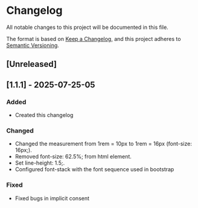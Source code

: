 # Changelog

All notable changes to this project will be documented in this file.

The format is based on [Keep a Changelog](https://keepachangelog.com/en/1.1.0/),
and this project adheres to [Semantic Versioning](https://semver.org/spec/v2.0.0.html).

## [Unreleased]


## [1.1.1] - 2025-07-25-05

### Added

- Created this changelog

### Changed

- Changed the measurement from 1rem = 10px to 1rem = 16px (font-size: 16px;).
- Removed font-size: 62.5%; from html element.
- Set line-height: 1.5;.
- Configured font-stack with the font sequence used in bootstrap


### Fixed

- Fixed bugs in implicit consent
